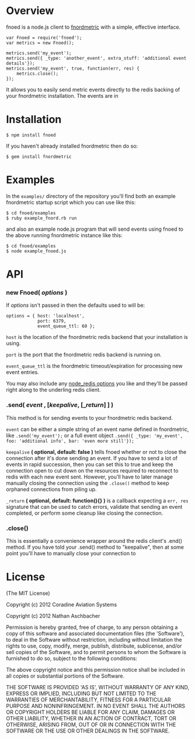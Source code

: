 # Overview

fnoed is a node.js client to [fnordmetric](https://github.com/paulasmuth/fnordmetric/) with a simple, effective interface. 

    var Fnoed = require('fnoed');
    var metrics = new Fnoed();
    
    metrics.send('my_event');
    metrics.send({ _type: 'another_event', extra_stuff: 'additional event details'});
    metrics.send('my_event', true, function(err, res) {
        metrics.close();
    });

It allows you to easily send metric events directly to the redis backing of your fnordmetric installation.  The events are in

# Installation

    $ npm install fnoed

If you haven't already installed fnordmetric then do so:

    $ gem install fnordmetric

# Examples

In the `examples/` directory of the repository you'll find both an example fnordmetric startup script which you can use like this:

    $ cd fnoed/examples
    $ ruby example_fnord.rb run

and also an example node.js program that will send events using fnoed to the above running fnordmetric instance like this:

    $ cd fnoed/examples
    $ node example_fnoed.js

# API

### new Fnoed( _options_ )

If _options_ isn't passed in then the defaults used to will be:

    options = { host: 'localhost',
                port: 6379,
                event_queue_ttl: 60 };

`host` is the location of the fnordmetric redis backend that your installation is using.

`port` is the port that the fnordmetric redis backend is running on.

`event_queue_ttl` is the fnordmetric timeout/expiration for processing new event entries.

You may also include any [node_redis options](https://github.com/mranney/node_redis/#rediscreateclientport-host-options) you like and they'll be passed right along to the underling redis client. 

### .send( _event_ , [_keepalive_, [__return_] ] )

This method is for sending events to your fnordmetric redis backend.

`event` can be either a simple string of an event name defined in fnordmetric, like `.send('my_event');` or a full event object `.send({ _type: 'my_event', foo: 'additional info', bar: 'even more still'});`

`keepalive` **( optional, default: false )** tells fnoed whether or not to close the connection after it's done sending an event.  If you have to send a lot of events in rapid succession, then you can set this to true and keep the connection open to cut down on the resources required to reconnect to redis with each new event sent.  However, you'll have to later manage manually closing the connection using the `.close()` method to keep orphaned connections from piling up.

`_return` **( optional, default: function(){} )** is a callback expecting a `err, res` signature that can be used to catch errors, validate that sending an event completed, or perform some cleanup like closing the connection.

### .close()

This is essentially a convenience wrapper around the redis client's .end() method.  If you have told your .send() method to "keepalive", then at some point you'll have to manually close your connection to 



# License

(The MIT License)

Copyright (c) 2012 Coradine Aviation Systems

Copyright (c) 2012 Nathan Aschbacher

Permission is hereby granted, free of charge, to any person obtaining a copy of
this software and associated documentation files (the 'Software'), to deal in
the Software without restriction, including without limitation the rights to
use, copy, modify, merge, publish, distribute, sublicense, and/or sell copies of
the Software, and to permit persons to whom the Software is furnished to do so,
subject to the following conditions:

The above copyright notice and this permission notice shall be included in all
copies or substantial portions of the Software.

THE SOFTWARE IS PROVIDED 'AS IS', WITHOUT WARRANTY OF ANY KIND, EXPRESS OR
IMPLIED, INCLUDING BUT NOT LIMITED TO THE WARRANTIES OF MERCHANTABILITY, FITNESS
FOR A PARTICULAR PURPOSE AND NONINFRINGEMENT. IN NO EVENT SHALL THE AUTHORS OR
COPYRIGHT HOLDERS BE LIABLE FOR ANY CLAIM, DAMAGES OR OTHER LIABILITY, WHETHER
IN AN ACTION OF CONTRACT, TORT OR OTHERWISE, ARISING FROM, OUT OF OR IN
CONNECTION WITH THE SOFTWARE OR THE USE OR OTHER DEALINGS IN THE SOFTWARE.
